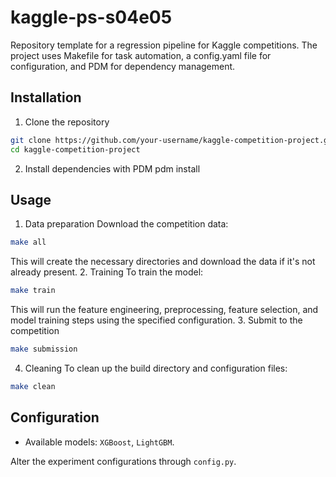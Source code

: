 # kaggle-ps-s04e05

Repository template for a regression pipeline for Kaggle competitions. The project uses Makefile for task automation, a config.yaml file for configuration, and PDM for dependency management.

## Installation

1. Clone the repository

```sh
git clone https://github.com/your-username/kaggle-competition-project.git
cd kaggle-competition-project
```

2. Install dependencies with PDM
   pdm install

## Usage

1. Data preparation
   Download the competition data:

```sh
make all
```

This will create the necessary directories and download the data if it's not already present. 2. Training
To train the model:

```sh
make train
```

This will run the feature engineering, preprocessing, feature selection, and model training steps using the specified configuration. 3. Submit to the competition

```sh
make submission
```

4. Cleaning
   To clean up the build directory and configuration files:

```sh
make clean
```

## Configuration

- Available models: `XGBoost`, `LightGBM`.

Alter the experiment configurations through `config.py`.
